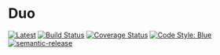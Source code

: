 # Duo

[![Latest](https://img.shields.io/badge/docs-latest-purple.svg)](https://autotwin.github.io/Duo.jl/latest/)
[![Build Status](https://github.com/autotwin/Duo.jl/actions/workflows/CI.yml/badge.svg?branch=main)](https://github.com/autotwin/Duo.jl/actions/workflows/CI.yml?query=branch%3Amain)
[![Coverage Status](https://img.shields.io/coveralls/github/autotwin/Duo.jl/badge.svg?branch=main)](https://coveralls.io/github/autotwin/Duo.jl?branch=main)
[![Code Style: Blue](https://img.shields.io/badge/code%20style-blue-4495d1.svg)](https://github.com/invenia/BlueStyle)
[![semantic-release](https://img.shields.io/badge/%20%20%F0%9F%93%A6%F0%9F%9A%80-semantic--release-e10079.svg)](https://github.com/semantic-release/semantic-release)
